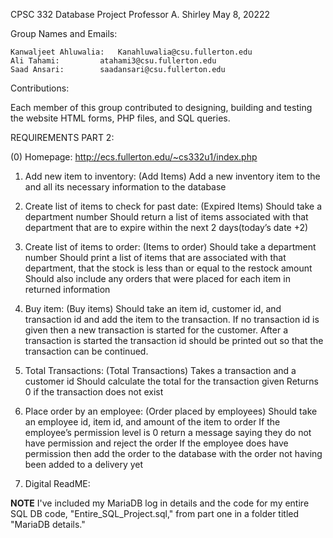 CPSC 332 Database Project
Professor A. Shirley
May 8, 20222

Group Names and Emails:

    Kanwaljeet Ahluwalia:   Kanahluwalia@csu.fullerton.edu
    Ali Tahami: 		atahami3@csu.fullerton.edu
    Saad Ansari:		saadansari@csu.fullerton.edu

Contributions:

Each member of this group contributed to designing, building and testing the website HTML forms, PHP files, and SQL queries.

REQUIREMENTS PART 2:

(0) Homepage: http://ecs.fullerton.edu/~cs332u1/index.php

1) Add new item to inventory: (Add Items)
    Add a new inventory item to the and all its necessary information to the database

2) Create list of items to check for past date: (Expired Items)
    Should take a department number
    Should return a list of items associated with that department that are to expire within the next 2 days(today’s date +2)

3) Create list of items to order: (Items to order)
    Should take a department number
    Should print a list of items that are associated with that department, that the stock is less than or equal to the restock amount
    Should also include any orders that were placed for each item in returned information

4) Buy item: (Buy items)
    Should take an item id, customer id, and transaction id and add the item to the transaction.
    If no transaction id is given then a new transaction is started for the customer.
    After a transaction is started the transaction id should be printed out so that the transaction can be continued.

5) Total Transactions: (Total Transactions)
    Takes a transaction and a customer id
    Should calculate the total for the transaction given
    Returns 0 if the transaction does not exist

6) Place order by an employee: (Order placed by employees)
    Should take an employee id, item id, and amount of the item to order
    If the employee’s permission level is 0 return a message saying they do not have permission and reject the order
    If the employee does have permission then add the order to the database with the order not having been added to a delivery yet

7) Digital ReadME:

**NOTE**
I've included my MariaDB log in details and the code for my entire SQL DB code, "Entire_SQL_Project.sql," from part one in a folder titled "MariaDB details." 
